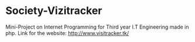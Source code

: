 # Society-Vizitracker

Mini-Project on Internet Programming for Third year I.T Engineering made in php.
Link for the website:
http://www.visitracker.tk/
